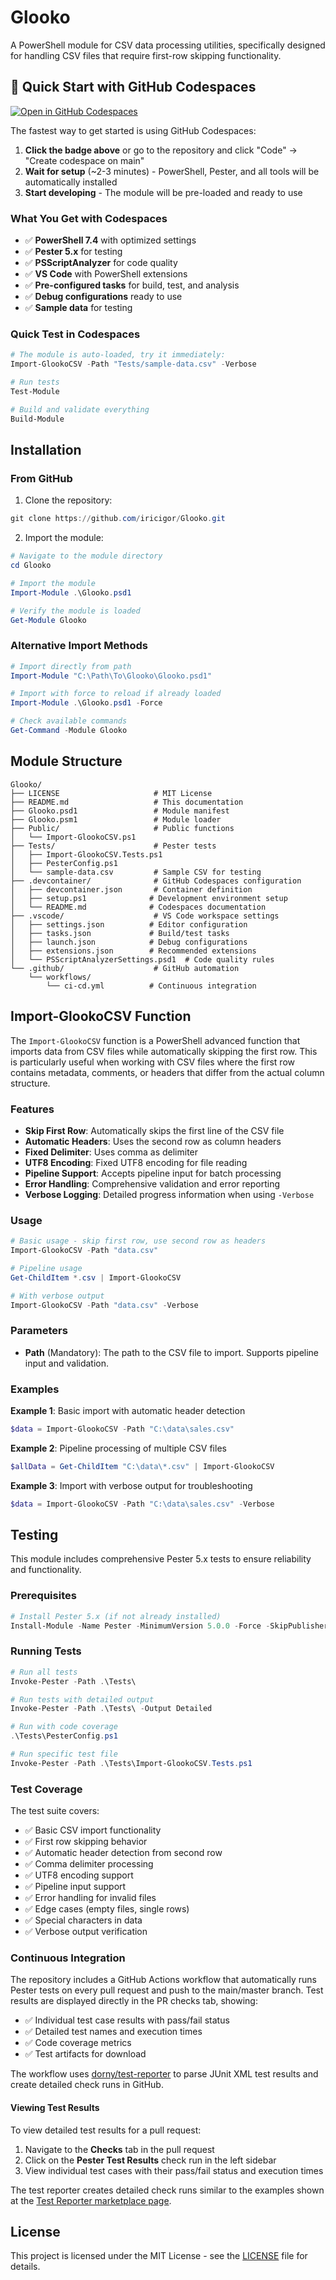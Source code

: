# Glooko

A PowerShell module for CSV data processing utilities, specifically designed for handling CSV files that require first-row skipping functionality.

## 🚀 Quick Start with GitHub Codespaces

[![Open in GitHub Codespaces](https://github.com/codespaces/badge.svg)](https://github.com/codespaces/new?hide_repo_select=true&ref=main&repo=iricigor/Glooko)

The fastest way to get started is using GitHub Codespaces:

1. **Click the badge above** or go to the repository and click "Code" → "Create codespace on main"
2. **Wait for setup** (~2-3 minutes) - PowerShell, Pester, and all tools will be automatically installed
3. **Start developing** - The module will be pre-loaded and ready to use

### What You Get with Codespaces
- ✅ **PowerShell 7.4** with optimized settings
- ✅ **Pester 5.x** for testing
- ✅ **PSScriptAnalyzer** for code quality
- ✅ **VS Code** with PowerShell extensions
- ✅ **Pre-configured tasks** for build, test, and analysis
- ✅ **Debug configurations** ready to use
- ✅ **Sample data** for testing

### Quick Test in Codespaces
```powershell
# The module is auto-loaded, try it immediately:
Import-GlookoCSV -Path "Tests/sample-data.csv" -Verbose

# Run tests
Test-Module

# Build and validate everything
Build-Module
```

## Installation

### From GitHub

1. Clone the repository:
```powershell
git clone https://github.com/iricigor/Glooko.git
```

2. Import the module:
```powershell
# Navigate to the module directory
cd Glooko

# Import the module
Import-Module .\Glooko.psd1

# Verify the module is loaded
Get-Module Glooko
```

### Alternative Import Methods

```powershell
# Import directly from path
Import-Module "C:\Path\To\Glooko\Glooko.psd1"

# Import with force to reload if already loaded
Import-Module .\Glooko.psd1 -Force

# Check available commands
Get-Command -Module Glooko
```

## Module Structure

```
Glooko/
├── LICENSE                     # MIT License
├── README.md                   # This documentation
├── Glooko.psd1                 # Module manifest
├── Glooko.psm1                 # Module loader
├── Public/                     # Public functions
│   └── Import-GlookoCSV.ps1
├── Tests/                      # Pester tests
│   ├── Import-GlookoCSV.Tests.ps1
│   ├── PesterConfig.ps1
│   └── sample-data.csv         # Sample CSV for testing
├── .devcontainer/              # GitHub Codespaces configuration
│   ├── devcontainer.json       # Container definition
│   ├── setup.ps1              # Development environment setup
│   └── README.md              # Codespaces documentation
├── .vscode/                    # VS Code workspace settings
│   ├── settings.json          # Editor configuration
│   ├── tasks.json             # Build/test tasks
│   ├── launch.json            # Debug configurations
│   ├── extensions.json        # Recommended extensions
│   └── PSScriptAnalyzerSettings.psd1  # Code quality rules
└── .github/                    # GitHub automation
    └── workflows/
        └── ci-cd.yml          # Continuous integration
```

## Import-GlookoCSV Function

The `Import-GlookoCSV` function is a PowerShell advanced function that imports data from CSV files while automatically skipping the first row. This is particularly useful when working with CSV files where the first row contains metadata, comments, or headers that differ from the actual column structure.

### Features

- **Skip First Row**: Automatically skips the first line of the CSV file
- **Automatic Headers**: Uses the second row as column headers
- **Fixed Delimiter**: Uses comma as delimiter
- **UTF8 Encoding**: Fixed UTF8 encoding for file reading
- **Pipeline Support**: Accepts pipeline input for batch processing
- **Error Handling**: Comprehensive validation and error reporting
- **Verbose Logging**: Detailed progress information when using `-Verbose`

### Usage

```powershell
# Basic usage - skip first row, use second row as headers
Import-GlookoCSV -Path "data.csv"

# Pipeline usage
Get-ChildItem *.csv | Import-GlookoCSV

# With verbose output
Import-GlookoCSV -Path "data.csv" -Verbose
```

### Parameters

- **Path** (Mandatory): The path to the CSV file to import. Supports pipeline input and validation.

### Examples

**Example 1**: Basic import with automatic header detection
```powershell
$data = Import-GlookoCSV -Path "C:\data\sales.csv"
```

**Example 2**: Pipeline processing of multiple CSV files
```powershell
$allData = Get-ChildItem "C:\data\*.csv" | Import-GlookoCSV
```

**Example 3**: Import with verbose output for troubleshooting
```powershell
$data = Import-GlookoCSV -Path "C:\data\sales.csv" -Verbose
```

## Testing

This module includes comprehensive Pester 5.x tests to ensure reliability and functionality.

### Prerequisites

```powershell
# Install Pester 5.x (if not already installed)
Install-Module -Name Pester -MinimumVersion 5.0.0 -Force -SkipPublisherCheck
```

### Running Tests

```powershell
# Run all tests
Invoke-Pester -Path .\Tests\

# Run tests with detailed output
Invoke-Pester -Path .\Tests\ -Output Detailed

# Run with code coverage
.\Tests\PesterConfig.ps1

# Run specific test file
Invoke-Pester -Path .\Tests\Import-GlookoCSV.Tests.ps1
```

### Test Coverage

The test suite covers:
- ✅ Basic CSV import functionality
- ✅ First row skipping behavior
- ✅ Automatic header detection from second row
- ✅ Comma delimiter processing
- ✅ UTF8 encoding support
- ✅ Pipeline input support
- ✅ Error handling for invalid files
- ✅ Edge cases (empty files, single rows)
- ✅ Special characters in data
- ✅ Verbose output verification

### Continuous Integration

The repository includes a GitHub Actions workflow that automatically runs Pester tests on every pull request and push to the main/master branch. Test results are displayed directly in the PR checks tab, showing:

- ✅ Individual test case results with pass/fail status
- ✅ Detailed test names and execution times
- ✅ Code coverage metrics
- ✅ Test artifacts for download

The workflow uses [dorny/test-reporter](https://github.com/dorny/test-reporter) to parse JUnit XML test results and create detailed check runs in GitHub.

#### Viewing Test Results

To view detailed test results for a pull request:

1. Navigate to the **Checks** tab in the pull request
2. Click on the **Pester Test Results** check run in the left sidebar
3. View individual test cases with their pass/fail status and execution times

The test reporter creates detailed check runs similar to the examples shown at the [Test Reporter marketplace page](https://github.com/marketplace/actions/test-reporter).

## License

This project is licensed under the MIT License - see the [LICENSE](LICENSE) file for details.